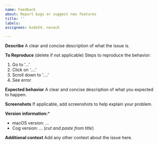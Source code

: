 ```yaml
---
name: Feedback
about: Report bugs or suggest new features
title: ''
labels: 
assignees: kode54, nevack

---
```


**Describe**
A clear and concise description of what the issue is.

**To Reproduce** (delete if not applicable)
Steps to reproduce the behavior:
1. Go to '...'
2. Click on '....'
3. Scroll down to '....'
4. See error

**Expected behavior**
A clear and concise description of what you expected to happen.

**Screenshots**
If applicable, add screenshots to help explain your problem.

**Version information:***
 - macOS version: ...
 - Cog version: ... (_cut and paste from title_)

**Additional context**
Add any other context about the issue here.
